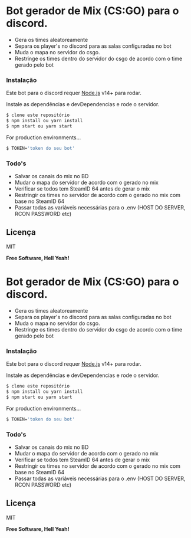 # Bot gerador de Mix (CS:GO) para o discord.


  - Gera os times aleatoreamente
  - Separa os player's no discord para as salas configuradas no bot
  - Muda o mapa no servidor do csgo.
  - Restringe os times dentro do servidor do csgo de acordo com o time gerado pelo bot

### Instalação

Este bot para o discord requer [Node.js](https://nodejs.org/) v14+ para rodar.

Instale as dependências e devDependencias e rode o servidor.

```sh
$ clone este repositório
$ npm install ou yarn install
$ npm start ou yarn start
```

For production environments...

```sh
$ TOKEN='token do seu bot'
```

### Todo's

 - Salvar os canais do mix no BD
 - Mudar o mapa do servidor de acordo com o gerado no mix
 - Verificar se todos tem SteamID 64 antes de gerar o mix
 - Restringir os times no servidor de acordo com o gerado no mix com base no SteamID 64
 - Passar todas as variáveis necessárias para o .env (HOST DO SERVER, RCON PASSWORD etc)

Licença
----

MIT


**Free Software, Hell Yeah!**
# Bot gerador de Mix (CS:GO) para o discord.


  - Gera os times aleatoreamente
  - Separa os player's no discord para as salas configuradas no bot
  - Muda o mapa no servidor do csgo.
  - Restringe os times dentro do servidor do csgo de acordo com o time gerado pelo bot

### Instalação

Este bot para o discord requer [Node.js](https://nodejs.org/) v14+ para rodar.

Instale as dependências e devDependencias e rode o servidor.

```sh
$ clone este repositório
$ npm install ou yarn install
$ npm start ou yarn start
```

For production environments...

```sh
$ TOKEN='token do seu bot'
```

### Todo's

 - Salvar os canais do mix no BD
 - Mudar o mapa do servidor de acordo com o gerado no mix
 - Verificar se todos tem SteamID 64 antes de gerar o mix
 - Restringir os times no servidor de acordo com o gerado no mix com base no SteamID 64
 - Passar todas as variáveis necessárias para o .env (HOST DO SERVER, RCON PASSWORD etc)

Licença
----

MIT


**Free Software, Hell Yeah!**
